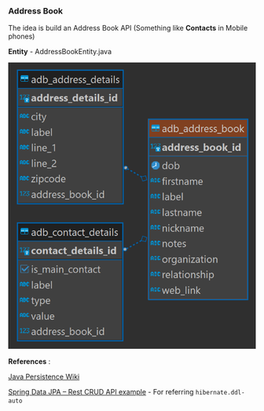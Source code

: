 ### Address Book

The idea is build an Address Book API (Something like **Contacts** in Mobile phones) 

**Entity** - AddressBookEntity.java

![Relational Diagram](docs/Address_book_relational_diagram.png) 

**References** :

[Java Persistence Wiki](https://en.wikibooks.org/wiki/Java_Persistence)

[Spring Data JPA – Rest CRUD API example](https://www.bezkoder.com/spring-boot-jpa-crud-rest-api/) - For referring `hibernate.ddl-auto`
